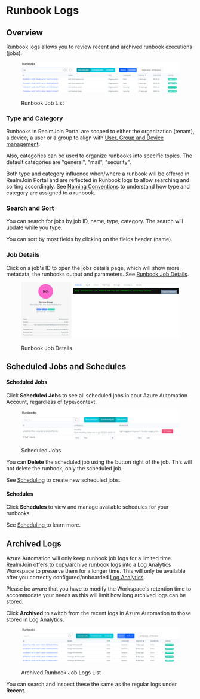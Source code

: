 # Runbook Logs

## Overview

Runbook logs allows you to review recent and archived runbook executions (jobs).

<figure><img src="../../.gitbook/assets/image (34).png" alt=""><figcaption><p>Runbook Job List</p></figcaption></figure>

### Type and Category

Runbooks in RealmJoin Portal are scoped to either the organization (tenant), a device, a user or a group to align with [User, Group and Device management](../../user-group-device-management/).

Also, categories can be used to organize runbooks into specific topics. The default categories are "general", "mail", "security".

Both type and category influence when/where a runbook will be offered in RealmJoin Portal and are reflected in Runbook logs to allow searching and sorting accordingly. See [Naming Conventions](../naming-conventions.md) to understand how type and category are assigned to a runbook.

### Search and Sort

You can search for jobs by job ID, name, type, category. The search will update while you type.&#x20;

You can sort by most fields by clicking on the fields header (name).

### Job Details

Click on a job's ID to open the jobs details page, which will show more metadata, the runbooks output and parameters. See [Runbook Job Details](runbook-job-details.md).

<figure><img src="../../.gitbook/assets/image (19).png" alt=""><figcaption><p>Runbook Job Details</p></figcaption></figure>

## Scheduled Jobs and Schedules

#### Scheduled Jobs

Click **Scheduled Jobs** to see all scheduled jobs in aour Azure Automation Account, regardless of type/context.

<figure><img src="../../.gitbook/assets/image (16).png" alt=""><figcaption><p>Scheduled Jobs</p></figcaption></figure>

You can **Delete** the scheduled job using the button right of the job. This will not delete the runbook, only the scheduled job.

See [Scheduling](../scheduling.md#assigning-schedules) to create new scheduled jobs.

#### Schedules

Click **Schedules** to view and manage available schedules for your runbooks.

See [Scheduling ](../scheduling.md#managing-schedules)to learn more.

## Archived Logs

Azure Automation will only keep runbook job logs for a limited time. RealmJoin offers to copy/archive runbook logs into a Log Analytics Workspace to preserve them for a longer time. This will only be available after you correctly configured/onboarded [Log Analytics](../../settings/log-analytics.md).

Please be aware that you have to modify the Workspace's retention time to accommodate your needs as this will limit how long archived logs can be stored.

Click **Archived** to switch from the recent logs in Azure Automation to those stored in Log Analytics.

<figure><img src="../../.gitbook/assets/image.png" alt=""><figcaption><p>Archived Runbook Job Logs List</p></figcaption></figure>

You can search and inspect these the same as the regular logs under **Recent**.
